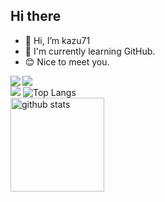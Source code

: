 ## Hi there


- 👋 Hi, I’m kazu71
- 🌱 I'm currently learning GitHub.
- 😊 Nice to meet you.

<img align="light" src="http://github-profile-summary-cards.vercel.app/api/cards/most-commit-language?username=lala71&theme=2077&exclude=java,ruby%20" />
<img align="left" src="http://github-profile-summary-cards.vercel.app/api/cards/stats?username=kaka71&theme=radical" />
<br>
<img align="light" src="http://github-profile-summary-cards.vercel.app/api/cards/productive-time?username=kaka71&theme=github_dark&utcOffset=9" />
<img alt="Top Langs"  src="https://github-readme-stats.vercel.app/api/top-langs/?username=kazu71&layout=compact&count_private=true&show_icons=true&theme=tokyonight" />
<br>
<img alt="github stats" height="150px" src="https://github-readme-stats.vercel.app/api?username=kazu71&count_private=true&show_icons=true&show_icons=true&theme=tokyonight" />
<br>

<!---
kazu71/kazu71 is a ✨ special ✨ repository because its `README.md` (this file) appears on your GitHub profile.
You can click the Preview link to take a look at your changes.
--->
